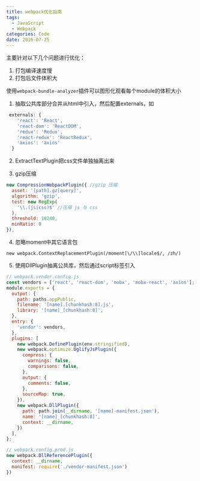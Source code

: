 ```yaml
---
title: webpack优化指南
tags:
  - JavaScript
  - Webpack
categories: Code
date: 2016-07-25
---
```


主要针对以下几个问题进行优化：
1. 打包编译速度慢
2. 打包后文件体积大

使用`webpack-bundle-analyzer`插件可以图形化观看每个module的体积大小

<!-- more -->

1. 抽取公共库部分合并从html中引入，然后配置externals，如

```js
 externals: {
    'react': 'React',
    'react-dom': 'ReactDOM',
    'redux': 'Redux',
    'react-redux': 'ReactRedux',
    'axios': 'axios'
  }
```

2. ExtractTextPlugin把css文件单独抽离出来

3. gzip压缩

```js
new CompressionWebpackPlugin({ //gzip 压缩
  asset: '[path].gz[query]',
  algorithm: 'gzip',
  test: new RegExp(
    '\\.(js|css)$' //压缩 js 与 css
  ),
  threshold: 10240,
  minRatio: 0
}),
```

4. 忽略moment中其它语言包

```
new webpack.ContextReplacementPlugin(/moment[\/\\]locale$/, /zh/)
```

5. 使用DllPlugin抽离公共库，然后通过script标签引入

```js
// webpack.vendor.config.js
const vendors = ['react', 'react-dom', 'mobx', 'mobx-react', 'axios'];
module.exports = {
  output: {
    path: paths.appPublic,
    filename: '[name].[chunkhash:8].js',
    library: '[name]_[chunkhash:8]',
  },
  entry: {
    'vendor': vendors,
  },
  plugins: [
    new webpack.DefinePlugin(env.stringified),
    new webpack.optimize.UglifyJsPlugin({
      compress: {
        warnings: false,
        comparisons: false,
      },
      output: {
        comments: false,
      },
      sourceMap: true,
    }),
    new webpack.DllPlugin({
      path: path.join(__dirname, '[name]-manifest.json'),
      name: '[name]_[chunkhash:8]',
      context: __dirname,
    })
  ],
};

// webpack.config.prod.js
new webpack.DllReferencePlugin({
  context: __dirname, 
  manifest: require('./vendor-manifest.json')
})
```




